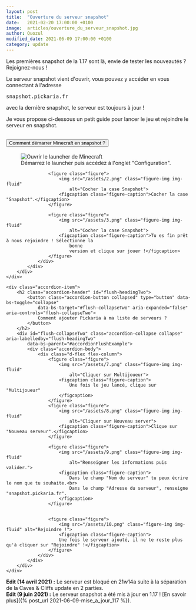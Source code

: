 ```yaml
---
layout: post
title:  "Ouverture du serveur snapshot"
date:   2021-02-20 17:00:00 +0100
image:  articles/ouverture_du_serveur_snapshot.jpg
author: Quozul
modified_date: 2021-06-09 17:00:00 +0100
category: update
---
```

Les premières snapshot de la 1.17 sont là, envie de tester les nouveautés ? Rejoignez-nous !

Le serveur snapshot vient d'ouvrir, vous pouvez y accéder en vous connectant à l'adresse
<pre class="d-inline">snapshot.pickaria.fr</pre>
avec la dernière snapshot, le serveur est toujours à jour !

Je vous propose ci-dessous un petit guide pour lancer le jeu et rejoindre le serveur en snapshot.

<div class="accordion mb-3" id="accordionFlushExample">
    <div class="accordion-item">
        <h2 class="accordion-header" id="flush-headingOne">
            <button class="accordion-button collapsed" type="button" data-bs-toggle="collapse"
                data-bs-target="#flush-collapseOne" aria-expanded="false" aria-controls="flush-collapseOne">
                Comment démarrer Minecraft en snapshot ?
            </button>
        </h2>
        <div id="flush-collapseOne" class="accordion-collapse collapse" aria-labelledby="flush-headingOne"
            data-bs-parent="#accordionFlushExample">
            <div class="accordion-body">
                <div class="d-flex flex-column">
                    <figure class="figure">
                        <img src="/assets/1.png" class="figure-img img-fluid"
                            alt="Ouvrir le launcher de Minecraft">
                        <figcaption class="figure-caption">Démarrez le launcher puis accédez à l'onglet
                            "Configuration".
                        </figcaption>
                    </figure>

                    <figure class="figure">
                        <img src="/assets/2.png" class="figure-img img-fluid"
                            alt="Cocher la case Snapshot">
                        <figcaption class="figure-caption">Cocher la case "Snapshot".</figcaption>
                    </figure>

                    <figure class="figure">
                        <img src="/assets/3.png" class="figure-img img-fluid"
                            alt="Cocher la case Snapshot">
                        <figcaption class="figure-caption">Tu es fin prêt à nous rejoindre ! Sélectionne la
                            bonne
                            version et clique sur jouer !</figcaption>
                    </figure>
                </div>
            </div>
        </div>
    </div>

    <div class="accordion-item">
        <h2 class="accordion-header" id="flush-headingTwo">
            <button class="accordion-button collapsed" type="button" data-bs-toggle="collapse"
                data-bs-target="#flush-collapseTwo" aria-expanded="false" aria-controls="flush-collapseTwo">
                Comment ajouter Pickaria à ma liste de serveurs ?
            </button>
        </h2>
        <div id="flush-collapseTwo" class="accordion-collapse collapse" aria-labelledby="flush-headingTwo"
            data-bs-parent="#accordionFlushExample">
            <div class="accordion-body">
                <div class="d-flex flex-column">
                    <figure class="figure">
                        <img src="/assets/7.png" class="figure-img img-fluid"
                            alt="Cliquer sur Multijoueur">
                        <figcaption class="figure-caption">
                            Une fois le jeu lancé, clique sur "Multijoueur"
                        </figcaption>
                    </figure>
                    <figure class="figure">
                        <img src="/assets/8.png" class="figure-img img-fluid"
                            alt="Cliquer sur Nouveau server">
                        <figcaption class="figure-caption">Clique sur "Nouveau serveur".</figcaption>
                    </figure>

                    <figure class="figure">
                        <img src="/assets/9.png" class="figure-img img-fluid"
                            alt="Renseigner les informations puis valider.">
                        <figcaption class="figure-caption">
                            Dans le champ "Nom du serveur" tu peux écrire le nom que tu souhaite.<br>
                            Dans le champ "Adresse du serveur", renseigne "snapshot.pickaria.fr".
                        </figcaption>
                    </figure>


                    <figure class="figure">
                        <img src="/assets/10.png" class="figure-img img-fluid" alt="Rejoindre !">
                        <figcaption class="figure-caption">
                        Une fois le serveur ajouté, il ne te reste plus qu'à cliquer sur "Rejoindre" !</figcaption>
                    </figure>
                </div>
            </div>
        </div>
    </div>
</div>

**Edit (14 avril 2021) :** Le serveur est bloqué en 21w14a suite à la séparation de la Caves & Cliffs update en 2 parties.  
**Edit (9 juin 2021) :** Le serveur snapshot a été mis à jour en 1.17 ! [En savoir plus]({% post_url 2021-06-09-mise_a_jour_117 %}).